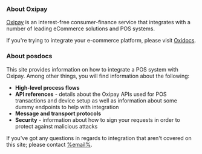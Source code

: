 <h3>About Oxipay</h3> 

<a href="https://%domain%/">Oxipay</a> is an interest-free consumer-finance service that integrates with a number of leading eCommerce solutions and POS systems.

If you're trying to integrate your e-commerce platform, please visit <a href="http://docs.%domain%">Oxidocs</a>.

<h3>About posdocs</h3>

This site provides information on how to integrate a POS system with Oxipay. Among other things, you will find information about the following:

* **High-level process flows**
* **API references** - details about the Oxipay APIs used for POS transactions and device setup as well as information about some dummy endpoints to help with integration
* **Message and transport protocols**
* **Security** - information about how to sign your requests in order to protect against malicious attacks

If you've got any questions in regards to integration that aren't covered on this site; please contact <a href="mailto:%email%">%email%</a>.
